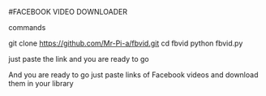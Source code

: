 #FACEBOOK VIDEO DOWNLOADER

commands

git clone https://github.com/Mr-Pi-a/fbvid.git
cd fbvid
python fbvid.py

just paste the link and you are ready to go

And you are ready to go just paste links of 
Facebook videos and download them in your library





